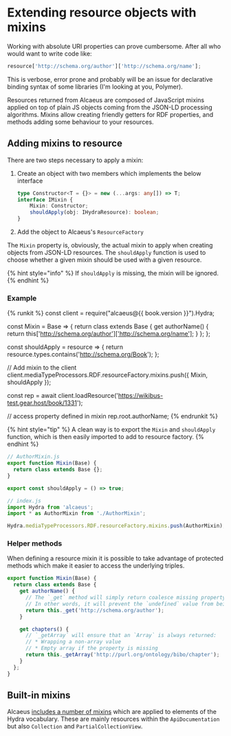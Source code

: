 # Extending resource objects with mixins

Working with absolute URI properties can prove cumbersome. After all who would want to write code like:

```js
resource['http://schema.org/author']['http://schema.org/name'];
```

This is verbose, error prone and probably will be an issue for declarative binding syntax of some libraries
(I'm looking at you, Polymer).

Resources returned from Alcaeus are composed of JavaScript mixins applied on top of plain JS objects coming from
the JSON-LD processing algorithms. Mixins allow creating friendly getters for RDF properties, and methods
adding some behaviour to your resources.

## Adding mixins to resource

There are two steps necessary to apply a mixin:

1. Create an object with two members which implements the below interface

     ```typescript
     type Constructor<T = {}> = new (...args: any[]) => T;
     interface IMixin {
         Mixin: Constructor;
         shouldApply(obj: IHydraResource): boolean;
     }
     ```

1. Add the object to Alcaeus's `ResourceFactory`

The `Mixin` property is, obviously, the actual mixin to apply when creating objects from JSON-LD resources.
The `shouldApply` function is used to choose whether a given mixin should be used with a given resource.

{% hint style="info" %}
 If `shouldApply` is missing, the mixin will be ignored.
{% endhint %}

### Example

{% runkit %}
const client = require("alcaeus@{{ book.version }}").Hydra;

const Mixin = Base => {
  return class extends Base {
    get authorName() {
      return this['http://schema.org/author']['http://schema.org/name'];
    }
  };
};

const shouldApply = resource => {
  return resource.types.contains('http://schema.org/Book');
};

// Add mixin to the client
client.mediaTypeProcessors.RDF.resourceFactory.mixins.push({ Mixin, shouldApply });

const rep = await client.loadResource('https://wikibus-test.gear.host/book/1331');

// access property defined in mixin
rep.root.authorName;
{% endrunkit %}

{% hint style="tip" %}
 A clean way is to export the `Mixin` and `shouldApply` function, which is then easily imported to
 add to resource factory.
{% endhint %}

```js
// AuthorMixin.js
export function Mixin(Base) {
  return class extends Base {};
}

export const shouldApply = () => true;
```

```js
// index.js
import Hydra from 'alcaeus';
import * as AuthorMixin from './AuthorMixin';

Hydra.mediaTypeProcessors.RDF.resourceFactory.mixins.push(AuthorMixin);
```

### Helper methods

When defining a resource mixin it is possible to take advantage of protected methods which make it easier to
access the underlying triples.

```typescript
export function Mixin(Base) {
  return class extends Base {
    get authorName() {
      // The `_get` method will simply return coalesce missing property to a `null`
      // In other words, it will prevent the `undefined` value from being returned
      return this._get('http://schema.org/author');
    }

    get chapters() {
      // `_getArray` will ensure that an `Array` is always returned:
      // * Wrapping a non-array value
      // * Empty array if the property is missing
      return this._getArray('http://purl.org/ontology/bibo/chapter');
    }
  };
}
```

## Built-in mixins

Alcaeus [includes a number of mixins][m] which are applied to elements of the Hydra vocabulary. These are mainly
resources within the `ApiDocumentation` but also `Collection` and `PartialCollectionView`.

[m]: https://github.com/wikibus/Alcaeus/tree/master/src/Resources/Mixins
